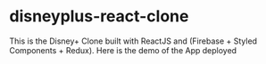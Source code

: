 # disneyplus-react-clone
This is the Disney+ Clone built with ReactJS and (Firebase + Styled Components + Redux).  Here is the demo of the App deployed
